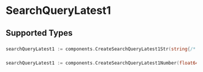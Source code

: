 # SearchQueryLatest1


## Supported Types

### 

```go
searchQueryLatest1 := components.CreateSearchQueryLatest1Str(string{/* values here */})
```

### 

```go
searchQueryLatest1 := components.CreateSearchQueryLatest1Number(float64{/* values here */})
```

